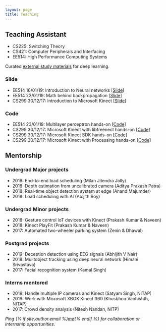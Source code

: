```yaml
---
layout: page
title: Teaching
---
```


## Teaching Assistant

* CS225: Switching Theory
* CS421: Computer Peripherals and Interfacing
* EE514: High Performance Computing Systems

Curated [external study materials](teaching/externallinks) for deep learning.

### Slide

* EE514 16/01/19: Introduction to Neural networks [[Slide](https://drive.google.com/file/d/1gCxPc1U3id6lzS4MuhliwPXC8dLltCxY/view?usp=sharing)]
* EE514 23/01/19: Math behind backpropagation [[Slide](https://drive.google.com/file/d/1fcvALsno1d4W10wlUYWvi-hXI_yhqNq0/view?usp=sharing)]
* CS299 30/12/17: Introduction to Microsoft Kinect [[Slide](https://drive.google.com/open?id=1p61ZeACxnCZI3NgO7dgDJBDj5aCoMIzD)]

### Code

* EE514 23/01/19: Multilayer perceptron hands-on [[Code](https://drive.google.com/drive/folders/1Nn6N0GopiXFUVvRA5Z3rTWJ7Yp7qm4Rd?usp=sharing)]
* CS299 30/12/17: Microsoft Kinect with libfreenect hands-on [[Code](https://github.com/alwynmathew/libfreenect-with-python)]
* CS299 30/12/17: Microsoft Kinect SDK hands-on [[Code](https://github.com/alwynmathew/Kinect-for-windows)]
* CS299 30/12/17: Microsoft Kinect with Processing hands-on [[Code](https://github.com/alwynmathew/Processing-for-Kinect)]

## Mentorship

### Undergrad Major projects

* 2019: End-to-end load scheduling (Milan Jitendra Jolly)
* 2018: Depth estimation from uncalibrated camera (Aditya Prakash Patra)
* 2018: Real-time object detection system at edge (Anand Majumder)
* 2018: Load scheduling with AI (Abijith Roy)

### Undergrad Minor projects

* 2018: Gesture control IoT devices with Kinect (Prakash Kumar & Naveen)
* 2018: Kinect PlayFit (Prakash Kumar & Naveen)
* 2017: Automated two-wheeler parking system (Zenin & Dhawal)

### Postgrad projects

* 2019: Deception detection using EEG signals (Abhijith V Nair)
* 2018: Muiltobject tracking using deep neural network (Himani Srivastava)
* 2017: Facial recognition system (Kamal Singh)

### Interns mentored

* 2019: Handle multiple IP cameras and Kinect (Satyam Singh, NITAP)
* 2019: Work with Microsoft XBOX Kinect 360 (Khusbhoo Vanhishth, NITAP)
* 2017: Crowd density analysis (Nitesh Nandan, NITP) 

*Ping {% if site.author.email %}<a href="mailto:{{ site.author.email }}">me</a>{% endif %} for collaboration or internship opportunities.*
